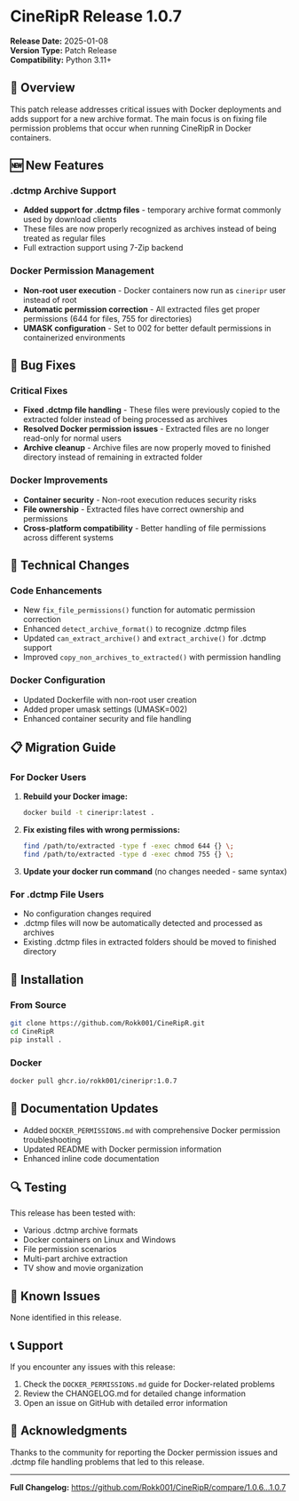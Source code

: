 # CineRipR Release 1.0.7

**Release Date:** 2025-01-08  
**Version Type:** Patch Release  
**Compatibility:** Python 3.11+

## 🎯 Overview

This patch release addresses critical issues with Docker deployments and adds support for a new archive format. The main focus is on fixing file permission problems that occur when running CineRipR in Docker containers.

## 🆕 New Features

### .dctmp Archive Support
- **Added support for .dctmp files** - temporary archive format commonly used by download clients
- These files are now properly recognized as archives instead of being treated as regular files
- Full extraction support using 7-Zip backend

### Docker Permission Management
- **Non-root user execution** - Docker containers now run as `cineripr` user instead of root
- **Automatic permission correction** - All extracted files get proper permissions (644 for files, 755 for directories)
- **UMASK configuration** - Set to 002 for better default permissions in containerized environments

## 🐛 Bug Fixes

### Critical Fixes
- **Fixed .dctmp file handling** - These files were previously copied to the extracted folder instead of being processed as archives
- **Resolved Docker permission issues** - Extracted files are no longer read-only for normal users
- **Archive cleanup** - Archive files are now properly moved to finished directory instead of remaining in extracted folder

### Docker Improvements
- **Container security** - Non-root execution reduces security risks
- **File ownership** - Extracted files have correct ownership and permissions
- **Cross-platform compatibility** - Better handling of file permissions across different systems

## 🔧 Technical Changes

### Code Enhancements
- New `fix_file_permissions()` function for automatic permission correction
- Enhanced `detect_archive_format()` to recognize .dctmp files
- Updated `can_extract_archive()` and `extract_archive()` for .dctmp support
- Improved `copy_non_archives_to_extracted()` with permission handling

### Docker Configuration
- Updated Dockerfile with non-root user creation
- Added proper umask settings (UMASK=002)
- Enhanced container security and file handling

## 📋 Migration Guide

### For Docker Users
1. **Rebuild your Docker image:**
   ```bash
   docker build -t cineripr:latest .
   ```

2. **Fix existing files with wrong permissions:**
   ```bash
   find /path/to/extracted -type f -exec chmod 644 {} \;
   find /path/to/extracted -type d -exec chmod 755 {} \;
   ```

3. **Update your docker run command** (no changes needed - same syntax)

### For .dctmp File Users
- No configuration changes required
- .dctmp files will now be automatically detected and processed as archives
- Existing .dctmp files in extracted folders should be moved to finished directory

## 🚀 Installation

### From Source
```bash
git clone https://github.com/Rokk001/CineRipR.git
cd CineRipR
pip install .
```

### Docker
```bash
docker pull ghcr.io/rokk001/cineripr:1.0.7
```

## 📖 Documentation Updates

- Added `DOCKER_PERMISSIONS.md` with comprehensive Docker permission troubleshooting
- Updated README with Docker permission information
- Enhanced inline code documentation

## 🔍 Testing

This release has been tested with:
- Various .dctmp archive formats
- Docker containers on Linux and Windows
- File permission scenarios
- Multi-part archive extraction
- TV show and movie organization

## 🐛 Known Issues

None identified in this release.

## 📞 Support

If you encounter any issues with this release:
1. Check the `DOCKER_PERMISSIONS.md` guide for Docker-related problems
2. Review the CHANGELOG.md for detailed change information
3. Open an issue on GitHub with detailed error information

## 🙏 Acknowledgments

Thanks to the community for reporting the Docker permission issues and .dctmp file handling problems that led to this release.

---

**Full Changelog:** https://github.com/Rokk001/CineRipR/compare/1.0.6...1.0.7
